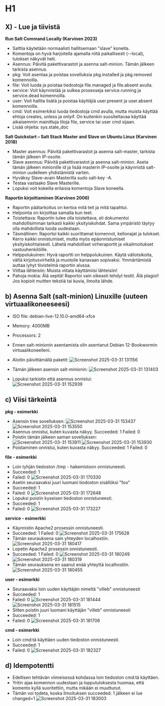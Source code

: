 # H1
## X) - Lue ja tiivistä

**Run Salt Command Locally (Karvinen 2023)**
* Salttia käytetään normaalisti hallitsemaan "slave" koneita.
* Komentoja on hyvä harjoitella ajamalla niitä paikallisesti (--local), tulokset näkyvät heti.
* Asennus: Päivitä pakettivarastot ja asenna salt-minion. Tämän jälkeen tarkista asennus.
* pkg: Voit asentaa ja poistaa sovelluksia pkg.installed ja pkg.removed komennoilla.
* file: Voit luoda ja poistaa tiedostoja file.managed ja file.absent avulla.
* service: Voit käynnistää ja sulkea prosesseja service.running ja service.dead komennoilla.
* user: Voit hallita lisätä ja poistaa käyttäjiä user.present ja user.absent komennoilla.
* cmd: Voit esimerkiksi luoda tiedostoja cmd avulla, mutta muista käyttää ehtoja creates, unless ja onlyif. On kuitenkin suositeltavaa käyttää aikaisemmin mainittuja tiloja file, service tai user cmd sijaan.
* Lisää ohjeita: sys.state_doc

**Salt Quickstart – Salt Stack Master and Slave on Ubuntu Linux (Karvinen 2018)**
* Master asennus: Päivitä pakettivarastot ja asenna salt-master, tarkista tämän jälkeen IP-osoite.
* Slave asennus: Päivitä pakettivarastot ja asenna salt-minion. Aseta tämän jälkeen minionille id ja lisää masterin IP-osoite ja käynnistä salt-minion uudelleen yhdistämistä varten.
* Hyväksy Slave-avain Masterilla sudo salt-key -A.
* Testaa vastaako Slave Masterille.
* Lopuksi voit kokeilla erilaisia komentoja Slave koneella.

**Raportin kirjoittaminen (Karvinen 2006)**
* Raportin päätarkoitus on kertoa mitä teit ja mitä tapahtui.
* Helpointa on kirjoittaa samalla kun teet.
* Toistettava:
Raportin tulee olla toistettava, eli dokumentoi mahdollisimman tarkasti kaikki yksityiskohdat. 
Sama ympäristö täytyy olla mahdollista luoda uudestaan.
* Täsmällinen:
Raportoi kaikki suorittamat komennot, kellonajat ja tulokset. 
Kerro kaikki onnistumiset, mutta myös epäonnistumiset yksityiskohtaisesti.
Lähetä mahdolliset virheraportit ja vikailmoitukset vastuuhenkilöille.
* Helppolukuinen:
Hyvä raportti on helppolukuinen. 
Käytä väliotsikoita, vältä kirjoitusvirheitä ja muotoile kanavaan sopivaksi.
Ymmärtämistä auttaa lyhyt tiivistelmä raportin alussa.
* Viittaa lähteisiin:
Muista viitata käyttämiisi lähteisiin!
* Pahoja mokia:
Älä sepitä! Raportoi vain oikeasti tehdyt testit.
Älä plagioi! Jos kopioit muitten tekstiä tai kuvia, ilmoita lähde.

## b) Asenna Salt (salt-minion) Linuxille (uuteen virtuaalikoneeseesi)
* ISO file: debian-live-12.10.0-amd64-xfce
* Memory: 4000MB
* Processors: 2
* Ennen salt-minionin asentamista olin asentanut Debian 12-Bookwormin virtuaalikoneelleni.
* Aloitin päivittämällä paketit:
 ![Screenshot 2025-03-31 131156](https://github.com/user-attachments/assets/0200f545-200f-440f-8d88-92e15e9c95f3)

* Tämän jälkeen asensin salt-minionin:
 ![Screenshot 2025-03-31 131403](https://github.com/user-attachments/assets/9af325b0-1fe5-404e-87b0-de323e386971)

* Lopuksi tarkistin että asennus onnistui:
![Screenshot 2025-03-31 152939](https://github.com/user-attachments/assets/df4f7029-9bc6-477c-8264-6ac89538e58e)

## c) Viisi tärkeintä
**pkg - esimerkki**
* Asensin tree sovelluksen:
![Screenshot 2025-03-31 153437](https://github.com/user-attachments/assets/ed4197d2-5e3e-41d5-a33f-32b31f0dd515)
![Screenshot 2025-03-31 153550](https://github.com/user-attachments/assets/4f45f258-ec84-41c9-a8cf-68acc6b0f548)
* Asennus onnistui, kuten kuvasta näkyy. Succeeded: 1 Failed: 0
* Poistin tämän jälkeen saman sovelluksen:
![Screenshot 2025-03-31 153911](https://github.com/user-attachments/assets/9d002253-7cfe-4746-bd21-47507d556420)
![Screenshot 2025-03-31 153930](https://github.com/user-attachments/assets/4e4fc12e-d3dc-4746-a927-6d8224767d90)
* Poistaminen onnistui, kuten kuvasta näkyy. Succeeded: 1 Failed: 0

**file - esimerkki**
* Loin tyhjän tiedoston /tmp - hakemistoon onnistuneesti.
* Succeeded: 1
* Failed: 0
  ![Screenshot 2025-03-31 170330](https://github.com/user-attachments/assets/57c99e44-97b9-420c-815f-026548d0ac91)
* Asetin seuraavaksi juuri luomani tiodoston sisällöksi "foo"
* Succeeded: 1
* Failed: 0
![Screenshot 2025-03-31 172648](https://github.com/user-attachments/assets/3e7ef507-e783-492a-9840-f4d633d067f8)
* Lopuksi poistin kyseisen tiedoston onnistuneesti.
* Succeeded: 1
* Failed: 0
![Screenshot 2025-03-31 173227](https://github.com/user-attachments/assets/d0125948-0035-4811-86e4-8c96b7e7977a)

**service - esimerkki**
* Käynnistin Apache2 prosessin onnistuneesti.
* Succeeded: 1 Failed: 0
 ![Screenshot 2025-03-31 175628](https://github.com/user-attachments/assets/cab2fe62-c1c0-46d2-a7d8-98cf612c35a7)
* Tämän seurauksena sain yhteyden localhostiin.
  ![Screenshot 2025-03-31 180417](https://github.com/user-attachments/assets/d5493d7e-727c-476c-b82c-f298628dae1c)
* Lopetin Apache2 prosessin onnistuneesti.
* Succeeded: 1 Failed: 0
![Screenshot 2025-03-31 180249](https://github.com/user-attachments/assets/0bda4b29-106b-4f0f-a333-72efc19361aa)
![Screenshot 2025-03-31 180319](https://github.com/user-attachments/assets/a8a1e2ef-46ab-4f73-a65c-5f82173fa5dc)
* Tämän seurauksena en saanut enää yhteyttä localhostiin.
![Screenshot 2025-03-31 180455](https://github.com/user-attachments/assets/6f2bdeef-decb-4608-8b61-1088da21b415)

**user - esimerkki**
* Seuraavaksi loin uuden käyttäjän nimeltä "villeb" onnistuneesti
* Succeeded: 1
* Failed: 0
![Screenshot 2025-03-31 181444](https://github.com/user-attachments/assets/8133ad72-15fd-47af-ac37-185f8c6f4274)
![Screenshot 2025-03-31 181515](https://github.com/user-attachments/assets/3ac0aea9-2cd9-42e6-9f91-4fb0c5d2f3cd)
* Sitten poistin juuri luomani käyttäjän "villeb" onnistuneesti
* Succeeded: 1
* Failed: 0
![Screenshot 2025-03-31 181706](https://github.com/user-attachments/assets/38f8bf9e-a2bd-497d-9750-122a95e9306e)

**cmd - esimerkki**
* Loin cmd:tä käyttäen uuden tiedoston onnistuneesti.
* Succeeded: 1
* Failed: 0
![Screenshot 2025-03-31 182327](https://github.com/user-attachments/assets/825d6742-a53c-4d18-91a9-1770917c84af)

## d) Idempotentti
* Edellisen tehtävän viimeisessä kohdassa loin tiedoston cmd:tä käyttäen.
* Yritin ajaa komennon uudestaan ja lopputuloksesta huomaa, että komento kyllä suoritettiin, mutta mikään ei muuttunut.
* Tämän voi todeta, koska ilmoituksen succeeded: 1 jälkeen ei lue changed=1
![Screenshot 2025-03-31 183003](https://github.com/user-attachments/assets/aa315587-6cb1-4b8a-8f69-ea393a9c3fd3)



